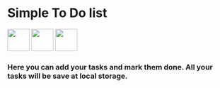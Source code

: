 # Simple To Do list
<img src="https://cdn.jsdelivr.net/gh/devicons/devicon/icons/html5/html5-original-wordmark.svg" width="50px"/>  <img src="https://cdn.jsdelivr.net/gh/devicons/devicon/icons/sass/sass-original.svg" width="50px"/>  <img src="https://cdn.jsdelivr.net/gh/devicons/devicon/icons/javascript/javascript-original.svg" width="50px"/>

### Here you can add your tasks and mark them done. All your tasks will be save at local storage.
